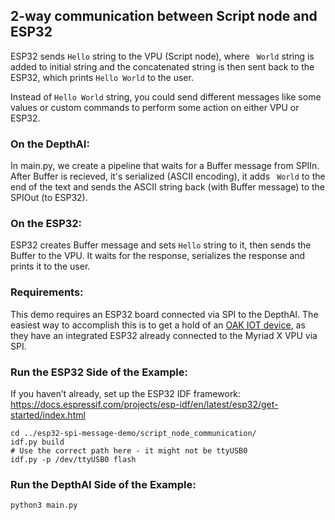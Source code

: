 ## 2-way communication between Script node and ESP32

ESP32 sends `Hello` string to the VPU (Script node), where ` World` string is added to initial string and the concatenated string is then sent back to the ESP32, which prints `Hello World` to the user.

Instead of `Hello World` string, you could send different messages like some values or custom commands to perform some action on either VPU or ESP32.

### On the DepthAI:
In main.py, we create a pipeline that waits for a Buffer message from SPIIn. After Buffer is recieved, it's serialized (ASCII encoding), it adds ` World` to the end of the text and sends the ASCII string back (with Buffer message) to the SPIOut (to ESP32).

### On the ESP32:
ESP32 creates Buffer message and sets `Hello` string to it, then sends the Buffer to the VPU. It waits for the response, serializes the response and prints it to the user.

### Requirements:
This demo requires an ESP32 board connected via SPI to the DepthAI. The easiest way to accomplish this is to get a hold of an [OAK IOT device](https://docs.luxonis.com/projects/hardware/en/latest/#iot-designs), as they have an integrated ESP32 already connected to the Myriad X VPU via SPI.

### Run the ESP32 Side of the Example:
If you haven’t already, set up the ESP32 IDF framework:
https://docs.espressif.com/projects/esp-idf/en/latest/esp32/get-started/index.html

```
cd ../esp32-spi-message-demo/script_node_communication/
idf.py build
# Use the correct path here - it might not be ttyUSB0
idf.py -p /dev/ttyUSB0 flash
```

### Run the DepthAI Side of the Example:
`python3 main.py`
